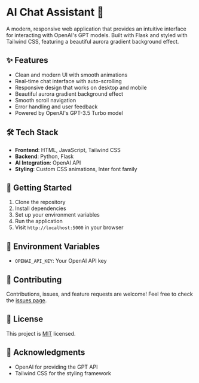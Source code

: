 # AI Chat Assistant 🤖

A modern, responsive web application that provides an intuitive interface for interacting with OpenAI's GPT models. Built with Flask and styled with Tailwind CSS, featuring a beautiful aurora gradient background effect.

## ✨ Features

- Clean and modern UI with smooth animations
- Real-time chat interface with auto-scrolling
- Responsive design that works on desktop and mobile
- Beautiful aurora gradient background effect
- Smooth scroll navigation
- Error handling and user feedback
- Powered by OpenAI's GPT-3.5 Turbo model

## 🛠️ Tech Stack

- **Frontend**: HTML, JavaScript, Tailwind CSS
- **Backend**: Python, Flask
- **AI Integration**: OpenAI API
- **Styling**: Custom CSS animations, Inter font family

## 🚀 Getting Started

1. Clone the repository
2. Install dependencies
3. Set up your environment variables
4. Run the application
5. Visit `http://localhost:5000` in your browser

## 📝 Environment Variables

- `OPENAI_API_KEY`: Your OpenAI API key

## 🤝 Contributing

Contributions, issues, and feature requests are welcome! Feel free to check the [issues page](link-to-issues).

## 📄 License

This project is [MIT](link-to-license) licensed.

## 🙏 Acknowledgments

- OpenAI for providing the GPT API
- Tailwind CSS for the styling framework
